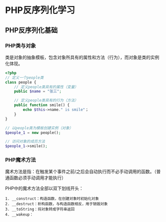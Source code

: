 
# PHP反序列化学习
## PHP反序列化基础
### PHP类与对象
类是对象的抽象模板，包含对象所具有的属性和方法（行为），而对象是类的实例化体现。

```php
<?php
// 定义一个people类
class people {
	// 定义people类具有的属性（变量）
	public $name = "张三";

	// 定义people类具有的行为（方法）
	public function smile() {
		echo $this->name." is smile"；
	}
}

// 以people类为模板创建实例（对象）
$people_1 = new people();

// 访问对象的成员方法
$people_1->smile();
```

### PHP魔术方法
魔术方法是指：在触发某个事件之前/之后会自动执行而不必手动调用的函数。（普通函数必须手动调用才能执行）

PHP中的魔术方法全部以双下划线开头：
```
1. __construct：构造函数，在创建对象时初始化对象
2. __destruct：析构函数，与构造函数相反，用于销毁对象
3. __toString：将对象转成字符串返回
4. __wakeup：
```







